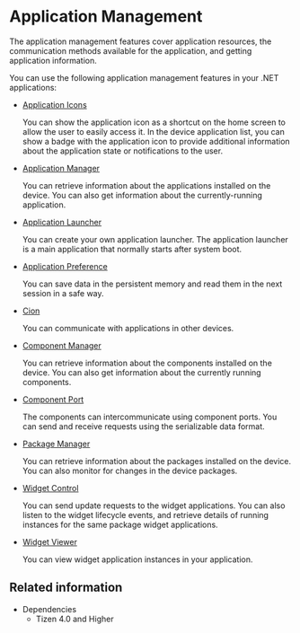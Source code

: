 # Application Management

The application management features cover application resources, the communication methods available for the application, and getting application information.

You can use the following application management features in your .NET applications:

- [Application Icons](app-icons.md)

  You can show the application icon as a shortcut on the home screen to allow the user to easily access it. In the device application list, you can show a badge with the application icon to provide additional information about the application state or notifications to the user.

- [Application Manager](app-manager.md)

  You can retrieve information about the applications installed on the device. You can also get information about the currently-running application.

- [Application Launcher](application-launcher.md)

  You can create your own application launcher. The application launcher is a main application that normally starts after system boot.

- [Application Preference](application-preference.md)

  You can save data in the persistent memory and read them in the next session in a safe way.

- [Cion](cion.md)

  You can communicate with applications in other devices.

- [Component Manager](component-manager.md)

  You can retrieve information about the components installed on the device. You can also get information about the currently running components.

- [Component Port](component-port.md)

  The components can intercommunicate using component ports. You can send and receive requests using the serializable data format.

- [Package Manager](package-manager.md)

  You can retrieve information about the packages installed on the device. You can also monitor for changes in the device packages.

- [Widget Control](widget-control.md)

  You can send update requests to the widget applications. You can also listen to the widget lifecycle events, and retrieve details of running instances for the same package widget applications.

- [Widget Viewer](widget-viewer.md)

  You can view widget application instances in your application.

## Related information
- Dependencies
  - Tizen 4.0 and Higher
